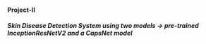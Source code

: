 #### Project-II
##### Skin Disease Detection System using two models -> pre-trained InceptionResNetV2 and a CapsNet model
